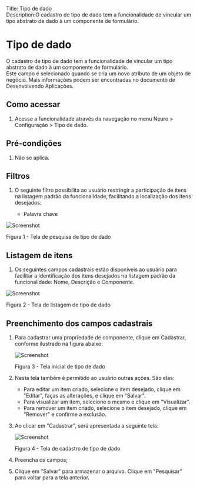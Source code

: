 Title: Tipo de dado  
Description:O cadastro de tipo de dado tem a funcionalidade de vincular um tipo abstrato de dado à um componente de formulário.   

# Tipo de dado  

O cadastro de tipo de dado tem a funcionalidade de vincular um tipo abstrato de dado à um componente de formulário.    
Este campo é selecionado quando se cria um novo atributo de um objeto de negócio. Mais informações podem ser encontradas no documento de Desenvolvendo Aplicações.   

## Como acessar   

1. Acesse a funcionalidade através da navegação no menu Neuro > Configuração > Tipo de dado.    

## Pré-condições  

1. Não se aplica.    
 
## Filtros   

1. O seguinte filtro possibilita ao usuário restringir a participação de itens na listagem padrão da funcionalidade, facilitando a localização dos itens desejados:   

    * Palavra chave   

![Screenshot](images/Data-type-fig01.png) 

Figura 1 - Tela de pesquisa de tipo de dado    

## Listagem de itens  

1. Os seguintes campos cadastrais estão disponíveis ao usuário para facilitar a identificação dos itens desejados na listagem padrão da funcionalidade: Nome, Descrição e Componente.

![Screenshot](images/Data-type-fig02.png)

Figura 2 - Tela de listagem de tipo de dado    

## Preenchimento dos campos cadastrais  

1. Para cadastrar uma propriedade de componente, clique em Cadastrar, conforme ilustrado na figura abaixo:   

    ![Screenshot](images/Data-type-fig03.png) 
    
    Figura 3 - Tela inicial de tipo de dado   

2. Nesta tela também é permitido ao usuário outras ações. São elas:   

    - Para editar um item criado, selecione o item desejado, clique em "Editar", faças as alterações, e clique em "Salvar".  
    - Para visualizar um item, selecione o mesmo e clique em "Visualizar".  
    - Para remover um item criado, selecione o item desejado, clique em "Remover" e confirme a exclusão.   

3. Ao clicar em "Cadastrar", será apresentada a seguinte tela:    

    ![Screenshot](images/Data-type-fig04.png)
    
    Figura 4 - Tela de cadastro de tipo de dado  

4. Preencha os campos;    
5. Clique em "Salvar" para armazenar o arquivo. Clique em "Pesquisar" para voltar para a tela anterior.  

<!-- !!! tip "About"
    <b>Updated:</b>17/01/2019 - João Pelles Junior
